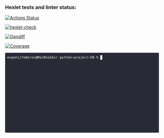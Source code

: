 ### Hexlet tests and linter status:
[![Actions Status](https://github.com/sirnapster88/python-project-50/actions/workflows/hexlet-check.yml/badge.svg)](https://github.com/sirnapster88/python-project-50/actions)

[![hexlet-check](https://github.com/sirnapster88/python-project-50/actions/workflows/hexlet-check.yml/badge.svg)](https://github.com/sirnapster88/python-project-50/actions/workflows/hexlet-check.yml)

[![Gendiff](https://github.com/sirnapster88/python-project-50/actions/workflows/gendiff_workflow_check.yml/badge.svg)](https://github.com/sirnapster88/python-project-50/actions/workflows/gendiff_workflow_check.yml)

[![Coverage](https://sonarcloud.io/api/project_badges/measure?project=sirnapster88_python-project-50&metric=coverage)](https://sonarcloud.io/summary/new_code?id=sirnapster88_python-project-50)

![Local GIF](./animations/gendiff.gif)